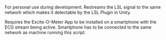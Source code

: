 For personal use during development. Restreams the LSL signal to the same network which makes it detectable by the LSL Plugin in Unity.

Requires the Excite-O-Meter App to be installed on a smartphone with the ECG stream being active. Smartphone has to be connected to the same network as machine running this script.
